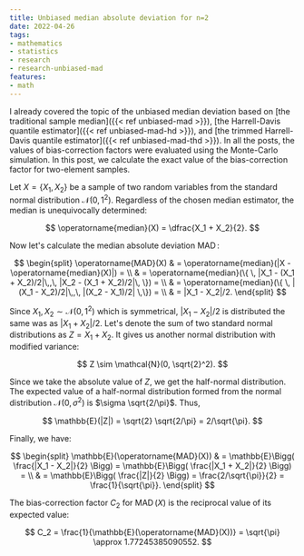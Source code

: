 ```yaml
---
title: Unbiased median absolute deviation for n=2
date: 2022-04-26
tags:
- mathematics
- statistics
- research
- research-unbiased-mad
features:
- math
---
```


I already covered the topic of the unbiased median deviation based on
  [the traditional sample median]({{< ref unbiased-mad >}}),
  [the Harrell-Davis quantile estimator]({{< ref unbiased-mad-hd >}}), and
  [the trimmed Harrell-Davis quantile estimator]({{< ref unbiased-mad-thd >}}).
In all the posts, the values of bias-correction factors were evaluated using the Monte-Carlo simulation.
In this post, we calculate the exact value of the bias-correction factor for two-element samples.

<!--more-->

Let $X = \{ X_1, X_2 \}$ be a sample of two random variables
  from the standard normal distribution $\mathcal{N}(0, 1^2)$.
Regardless of the chosen median estimator, the median is unequivocally determined:

$$
\operatorname{median}(X) = \dfrac{X_1 + X_2}{2}.
$$

Now let's calculate the median absolute deviation $\operatorname{MAD}$:

$$
\begin{split}
\operatorname{MAD}(X)
  & = \operatorname{median}(|X - \operatorname{median}(X)|) = \\
  & = \operatorname{median}(\{ \, |X_1 - (X_1 + X_2)/2|\,,\, |X_2 - (X_1 + X_2)/2|\, \}) = \\
  & = \operatorname{median}(\{ \, |(X_1 - X_2)/2|\,,\, |(X_2 - X_1)/2| \,\}) = \\
  & = |X_1 - X_2|/2.
\end{split}
$$

Since $X_1, X_2 \sim \mathcal{N}(0, 1^2)$ which is symmetrical,
  $|X_1 - X_2|/2$ is distributed the same was as $|X_1 + X_2|/2$.
Let's denote the sum of two standard normal distributions as $Z = X_1 + X_2$.
It gives us another normal distribution with modified variance:

$$
Z \sim \mathcal{N}(0, \sqrt{2}^2).
$$

Since we take the absolute value of $Z$, we get the half-normal distribution.
The expected value of a half-normal distribution formed from the normal distribution $\mathcal{N}(0, \sigma^2)$
  is $\sigma \sqrt{2/\pi}$.
Thus,

$$
\mathbb{E}(|Z|) = \sqrt{2} \sqrt{2/\pi} = 2/\sqrt{\pi}.
$$

Finally, we have:

$$
\begin{split}
\mathbb{E}(\operatorname{MAD}(X))
  & = \mathbb{E}\Bigg( \frac{|X_1 - X_2|}{2} \Bigg)
    = \mathbb{E}\Bigg( \frac{|X_1 + X_2|}{2} \Bigg) = \\
  & = \mathbb{E}\Bigg( \frac{|Z|}{2} \Bigg)
    = \frac{2/\sqrt{\pi}}{2} = \frac{1}{\sqrt{\pi}}.
\end{split}
$$

The bias-correction factor $C_2$ for $\operatorname{MAD}(X)$ is the reciprocal value of its expected value:

$$
C_2 = \frac{1}{\mathbb{E}(\operatorname{MAD}(X))} = \sqrt{\pi} \approx 1.77245385090552.
$$
